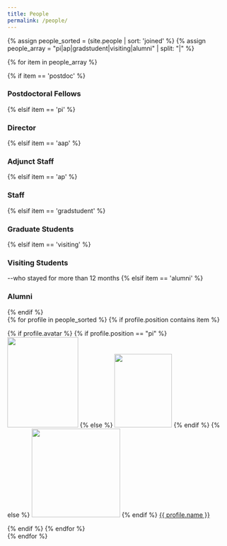 ```yaml
---
title: People
permalink: /people/
---
```




<!--{% assign people_array = "pi|ap|postdoc|gradstudent|visiting|alumni" | split: "|" %}-->

{% assign people_sorted = (site.people | sort: 'joined' %}
{% assign people_array = "pi|ap|gradstudent|visiting|alumni" | split: "|" %}

{% for item in people_array %}



<div class="pos_header">
{% if item == 'postdoc' %}
<h3>Postdoctoral Fellows</h3>
 {% elsif item == 'pi' %}
<h3>Director</h3> 
 {% elsif item == 'aap' %}
<h3>Adjunct Staff</h3>
  {% elsif item == 'ap' %}

 
<h3>Staff</h3>
 {% elsif item == 'gradstudent' %}
<h3>Graduate Students</h3>
 {% elsif item == 'visiting' %}
<h3>Visiting Students</h3>
 --who stayed for more than 12 months 
 {% elsif item == 'alumni' %}
<h3>Alumni</h3>
{% endif %}
</div>

<div class="content list people">
  {% for profile in people_sorted %}
    {% if profile.position contains item %}
    <div class="list-item-people">
      <p class="list-post-title">
        {% if profile.avatar %}
            {% if profile.position == "pi" %}
                <a href="{{ site.baseurl }}{{ profile.url }}"><img width="160" height="204" src="{{site.baseurl}}/images/people/{{profile.avatar}}"></a>
            {% else %}
                <a href="{{ site.baseurl }}{{ profile.url }}"><img width="130" height="166" src="{{site.baseurl}}/images/people/{{profile.avatar}}"></a>
            {% endif %}
        {% else %}
        <a href="{{ site.baseurl }}{{ profile.url }}"><img width="200" src="http://evansheline.com/wp-content/uploads/2011/02/facebook-Storm-Trooper.jpg"></a>
        {% endif %}
        <a class="name" href="{{ site.baseurl }}{{ profile.url }}">{{ profile.name }}</a>
      </p>
    </div>    
    {% endif %}
  {% endfor %}
</div>
{% endfor %}
